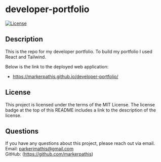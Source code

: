 # developer-portfolio

[![License](https://img.shields.io/badge/License-MIT_License-blue.svg)](https://mit-license.org/)

## Description

This is the repo for my developer portfolio. To build my portfolio I used React and Tailwind.

Below is the link to the deployed web application:

- https://markerpathis.github.io/developer-portfolio/

## License

This project is licensed under the terms of the MIT License. The license badge at the top of this README includes a link to the description of the license.

## Questions

If you have any questions about this project, please reach out via email. <br />
Email: parkerjmathis@gmail.com
<br />
GitHub: (https://github.com/markerpathis)
